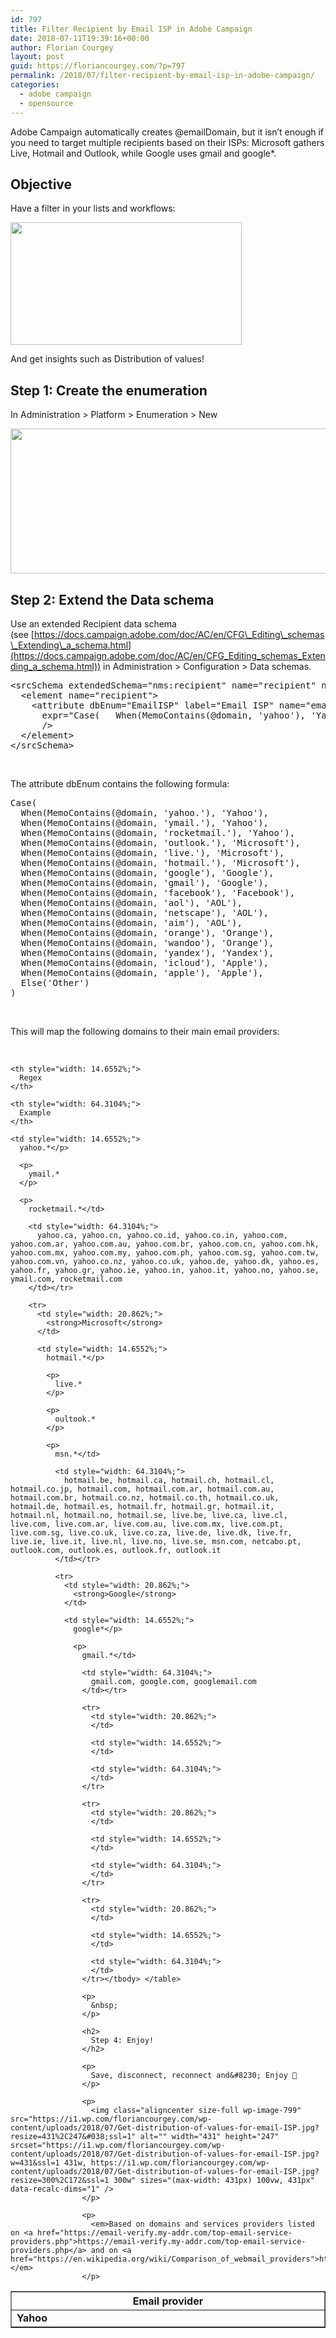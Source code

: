 ```yaml
---
id: 797
title: Filter Recipient by Email ISP in Adobe Campaign
date: 2018-07-11T19:39:16+00:00
author: Florian Courgey
layout: post
guid: https://floriancourgey.com/?p=797
permalink: /2018/07/filter-recipient-by-email-isp-in-adobe-campaign/
categories:
  - adobe campaign
  - opensource
---
```

Adobe Campaign automatically creates @emailDomain, but it isn&#8217;t enough if you need to target multiple recipients based on their ISPs: Microsoft gathers Live, Hotmail and Outlook, while Google uses gmail and google*.

<!--more-->

## Objective

Have a filter in your lists and workflows:

<img class="aligncenter size-full wp-image-798" src="https://i1.wp.com/floriancourgey.com/wp-content/uploads/2018/07/Filter-on-email-ISP.jpg?resize=370%2C196&#038;ssl=1" alt="" width="370" height="196" srcset="https://i1.wp.com/floriancourgey.com/wp-content/uploads/2018/07/Filter-on-email-ISP.jpg?w=370&ssl=1 370w, https://i1.wp.com/floriancourgey.com/wp-content/uploads/2018/07/Filter-on-email-ISP.jpg?resize=300%2C159&ssl=1 300w" sizes="(max-width: 370px) 100vw, 370px" data-recalc-dims="1" />

And get insights such as Distribution of values!

## Step 1: Create the enumeration

In Administration > Platform > Enumeration > New

<img class="aligncenter size-full wp-image-802" src="https://i0.wp.com/floriancourgey.com/wp-content/uploads/2018/07/Enumeration-EmailISP.jpg?resize=525%2C232&#038;ssl=1" alt="" width="525" height="232" srcset="https://i0.wp.com/floriancourgey.com/wp-content/uploads/2018/07/Enumeration-EmailISP.jpg?w=660&ssl=1 660w, https://i0.wp.com/floriancourgey.com/wp-content/uploads/2018/07/Enumeration-EmailISP.jpg?resize=300%2C133&ssl=1 300w" sizes="(max-width: 525px) 100vw, 525px" data-recalc-dims="1" />

## Step 2: Extend the Data schema

Use an extended Recipient data schema (see [https://docs.campaign.adobe.com/doc/AC/en/CFG\_Editing\_schemas\_Extending\_a_schema.html](https://docs.campaign.adobe.com/doc/AC/en/CFG_Editing_schemas_Extending_a_schema.html)) in Administration > Configuration > Data schemas.

<pre class="lang:xhtml decode:true ">&lt;srcSchema extendedSchema="nms:recipient" name="recipient" namespace="cus"&gt;
  &lt;element name="recipient"&gt;
    &lt;attribute dbEnum="EmailISP" label="Email ISP" name="emailISP" type="string"
      expr="Case(   When(MemoContains(@domain, 'yahoo'), 'Yahoo'),   When(MemoContains(@domain, 'ymail'), 'Yahoo'),   When(MemoContains(@domain, 'rocketmail'), 'Yahoo'),   When(MemoContains(@domain, 'outlook'), 'Microsoft'),   When(MemoContains(@domain, 'live'), 'Microsoft'),   When(MemoContains(@domain, 'hotmail'), 'Microsoft'),   When(MemoContains(@domain, 'google'), 'Google'),   When(MemoContains(@domain, 'gmail'), 'Google'),   When(MemoContains(@domain, 'facebook'), 'Facebook'),   When(MemoContains(@domain, 'aol'), 'AOL'),   When(MemoContains(@domain, 'netscape'), 'AOL'),   When(MemoContains(@domain, 'aim'), 'AOL'),   When(MemoContains(@domain, 'orange'), 'Orange'),   When(MemoContains(@domain, 'wandoo'), 'Orange'),   When(MemoContains(@domain, 'yandex'), 'Yandex'),   When(MemoContains(@domain, 'icloud'), 'Apple'),   When(MemoContains(@domain, 'apple'), 'Apple'),   Else('Other') )"
      /&gt;
  &lt;/element&gt;
&lt;/srcSchema&gt;</pre>

&nbsp;

The attribute <span class="lang:xhtml decode:true crayon-inline">dbEnum</span> contains the following formula:

<pre class="lang:js decode:true">Case(
  When(MemoContains(@domain, 'yahoo.'), 'Yahoo'),
  When(MemoContains(@domain, 'ymail.'), 'Yahoo'),
  When(MemoContains(@domain, 'rocketmail.'), 'Yahoo'),
  When(MemoContains(@domain, 'outlook.'), 'Microsoft'),
  When(MemoContains(@domain, 'live.'), 'Microsoft'),
  When(MemoContains(@domain, 'hotmail.'), 'Microsoft'),
  When(MemoContains(@domain, 'google'), 'Google'),
  When(MemoContains(@domain, 'gmail'), 'Google'),
  When(MemoContains(@domain, 'facebook'), 'Facebook'),
  When(MemoContains(@domain, 'aol'), 'AOL'),
  When(MemoContains(@domain, 'netscape'), 'AOL'),
  When(MemoContains(@domain, 'aim'), 'AOL'),
  When(MemoContains(@domain, 'orange'), 'Orange'),
  When(MemoContains(@domain, 'wandoo'), 'Orange'),
  When(MemoContains(@domain, 'yandex'), 'Yandex'),
  When(MemoContains(@domain, 'icloud'), 'Apple'),
  When(MemoContains(@domain, 'apple'), 'Apple'),
  Else('Other')
)</pre>

&nbsp;

This will map the following domains to their main email providers:

&nbsp;

<table style="border-collapse: collapse; width: 100%;" border="1">
  <tr>
    <th style="width: 20.862%;">
      Email provider
    </th>
    
    <th style="width: 14.6552%;">
      Regex
    </th>
    
    <th style="width: 64.3104%;">
      Example
    </th>
  </tr>
  
  <tr>
    <td style="width: 20.862%;">
      <strong>Yahoo</strong>
    </td>
    
    <td style="width: 14.6552%;">
      yahoo.*</p> 
      
      <p>
        ymail.*
      </p>
      
      <p>
        rocketmail.*</td> 
        
        <td style="width: 64.3104%;">
          yahoo.ca, yahoo.cn, yahoo.co.id, yahoo.co.in, yahoo.com, yahoo.com.ar, yahoo.com.au, yahoo.com.br, yahoo.com.cn, yahoo.com.hk, yahoo.com.mx, yahoo.com.my, yahoo.com.ph, yahoo.com.sg, yahoo.com.tw, yahoo.com.vn, yahoo.co.nz, yahoo.co.uk, yahoo.de, yahoo.dk, yahoo.es, yahoo.fr, yahoo.gr, yahoo.ie, yahoo.in, yahoo.it, yahoo.no, yahoo.se, ymail.com, rocketmail.com
        </td></tr> 
        
        <tr>
          <td style="width: 20.862%;">
            <strong>Microsoft</strong>
          </td>
          
          <td style="width: 14.6552%;">
            hotmail.*</p> 
            
            <p>
              live.*
            </p>
            
            <p>
              oultook.*
            </p>
            
            <p>
              msn.*</td> 
              
              <td style="width: 64.3104%;">
                hotmail.be, hotmail.ca, hotmail.ch, hotmail.cl, hotmail.co.jp, hotmail.com, hotmail.com.ar, hotmail.com.au, hotmail.com.br, hotmail.co.nz, hotmail.co.th, hotmail.co.uk, hotmail.de, hotmail.es, hotmail.fr, hotmail.gr, hotmail.it, hotmail.nl, hotmail.no, hotmail.se, live.be, live.ca, live.cl, live.com, live.com.ar, live.com.au, live.com.mx, live.com.pt, live.com.sg, live.co.uk, live.co.za, live.de, live.dk, live.fr, live.ie, live.it, live.nl, live.no, live.se, msn.com, netcabo.pt, outlook.com, outlook.es, outlook.fr, outlook.it
              </td></tr> 
              
              <tr>
                <td style="width: 20.862%;">
                  <strong>Google</strong>
                </td>
                
                <td style="width: 14.6552%;">
                  google*</p> 
                  
                  <p>
                    gmail.*</td> 
                    
                    <td style="width: 64.3104%;">
                      gmail.com, google.com, googlemail.com
                    </td></tr> 
                    
                    <tr>
                      <td style="width: 20.862%;">
                      </td>
                      
                      <td style="width: 14.6552%;">
                      </td>
                      
                      <td style="width: 64.3104%;">
                      </td>
                    </tr>
                    
                    <tr>
                      <td style="width: 20.862%;">
                      </td>
                      
                      <td style="width: 14.6552%;">
                      </td>
                      
                      <td style="width: 64.3104%;">
                      </td>
                    </tr>
                    
                    <tr>
                      <td style="width: 20.862%;">
                      </td>
                      
                      <td style="width: 14.6552%;">
                      </td>
                      
                      <td style="width: 64.3104%;">
                      </td>
                    </tr></tbody> </table> 
                    
                    <p>
                      &nbsp;
                    </p>
                    
                    <h2>
                      Step 4: Enjoy!
                    </h2>
                    
                    <p>
                      Save, disconnect, reconnect and&#8230; Enjoy 🍾
                    </p>
                    
                    <p>
                      <img class="aligncenter size-full wp-image-799" src="https://i1.wp.com/floriancourgey.com/wp-content/uploads/2018/07/Get-distribution-of-values-for-email-ISP.jpg?resize=431%2C247&#038;ssl=1" alt="" width="431" height="247" srcset="https://i1.wp.com/floriancourgey.com/wp-content/uploads/2018/07/Get-distribution-of-values-for-email-ISP.jpg?w=431&ssl=1 431w, https://i1.wp.com/floriancourgey.com/wp-content/uploads/2018/07/Get-distribution-of-values-for-email-ISP.jpg?resize=300%2C172&ssl=1 300w" sizes="(max-width: 431px) 100vw, 431px" data-recalc-dims="1" />
                    </p>
                    
                    <p>
                      <em>Based on domains and services providers listed on <a href="https://email-verify.my-addr.com/top-email-service-providers.php">https://email-verify.my-addr.com/top-email-service-providers.php</a> and on <a href="https://en.wikipedia.org/wiki/Comparison_of_webmail_providers">https://en.wikipedia.org/wiki/Comparison_of_webmail_providers</a></em>
                    </p>